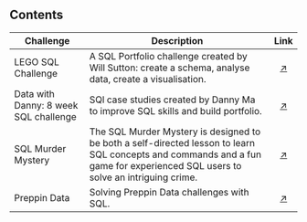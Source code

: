## Contents

| Challenge | Description | Link |
|----------|----------|:----------:|
| LEGO SQL Challenge | A SQL Portfolio challenge created by Will Sutton: create a schema, analyse data, create a visualisation. | [↗️](https://github.com/duonglindaa/SQL_challenges/tree/main/LEGO%20SQL%20Challenge) |
| Data with Danny: 8 week SQL challenge | SQl case studies created by Danny Ma to improve SQL skills and build portfolio. | [↗️](https://github.com/duonglindaa/SQL_challenges/tree/main/Data%20with%20Danny-%208%20week%20challenge) |
|SQL Murder Mystery|The SQL Murder Mystery is designed to be both a self-directed lesson to learn SQL concepts and commands and a fun game for experienced SQL users to solve an intriguing crime.|[↗️](https://github.com/duonglindaa/SQL_challenges/tree/main/SQL%20Murder%20Mystery)|
|Preppin Data|Solving Preppin Data challenges with SQL.|[↗️](https://github.com/duonglindaa/SQL_challenges/tree/main/Preppin%20Data)|
